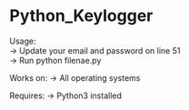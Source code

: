 # Python_Keylogger

Usage:<br>
-> Update your email and password on line 51<br>
-> Run python filenae.py

Works on:
-> All operating systems<br>

Requires:
-> Python3 installed
